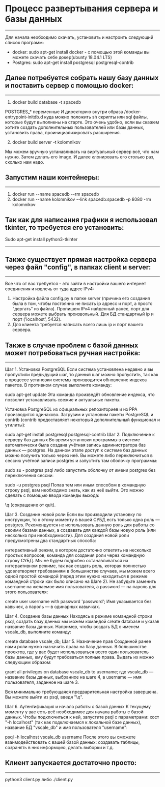 # Процесс развертывания сервера и базы данных
-------------------------------
Для начала необходимо скачать, установить и настроить следующий список программ:
  - docker: sudo apt-get install docker - с помощью этой команды вы можете скачать себе докер(ubunty 18.04.1 LTS)
  - Postgres: sudo apt-get install postgresql postgresql-contrib


## Далее потребуется собрать нашу базу данных и поставить сервер с помощью docker:
---------------------------
1. docker build database -t spacedb 

POSTGRES_* переменные
И директорию внутри образа /docker-entrypoint-initdb.d куда можно положить sh скрипты или sql файлы, которые будут выполнены на старте. Это очень удобно, если вы скажем хотите создать дополнительных пользователей или базы данных, установить права, проинициализировать расширения.

2. 	docker build server -t kolomnikov 

Мы  можем вручную устанавливать на виртуальный сервер всё, что нам нужно. Затем делать его image. И далее клонировать его столько раз, сколько нам надо.

## Запустим наши контейнеры: 
-----------------------------
1. docker run --name spacedb --rm spacedb
2. docker run --name kolomnikov --link spacedb:spacedb -p 8080 -rm kolomnikov	

## Так как для написания графики я использовал tkinter, то требуется его установить: 

Sudo apt-get install python3-tkinter

------------------------------------------------

## Также существует прямая настройка сервера через файл "config", в папках client и server:
-------------------------------------
Все что от вас требуется - это зайти в настройки вашего интернет соединения и извлечь от туда адрес IPv4:

1. Настройка файла config.py в папке server (причина его создания была в том, чтобы постоянно не писать ip адресс и порт, а просто "дергать" из файла). Пропишем IPv4 найденный ранее, порт для сервера можете выбрать произвольный. Для БД стандартный ip и порт ('localhost', 5432). 
2. Для клиента требуется написать всего лишь ip и порт вашего сервера.


## Также в случае проблем с базой данных может потребоваться ручная настройка:
-------------------------------------
Шаг 1. Установка PostgreSQL
Если система установлена недавно и вы пропустили предыдущий шаг, то данный шаг можно пропустить, так как в процессе установки системы производится обновление индекса пакетов. В противном случае выполните команду:

sudo apt-get update
Эта команда произведёт обновление индекса, что позволит устанавливать свежие и актуальные пакеты.

Установка PostgreSQL из официальных репозиториев и из PPA производится одинаково. Загрузим и установим пакеты PostgreSQL и contrib (contrib предоставляет некоторый дополнительный функционал и утилиты):

sudo apt-get install postgresql postgresql-contrib
Шаг 2. Подключение к серверу баз данных
Во время установки программы в системе автоматически была создана учётная запись администратора баз данных — postgres. На данном этапе доступ к системе баз данных можно получить только через неё. 
Вы можете либо переключиться в сессию учётной записи postgres и запустить там оболочку программы:

sudo su - postgres
psql
либо запустить оболочку от имени postgres без переключения сессии:

sudo -u postgres psql
Попав тем или иным способом в командную строку psql, вам необходимо знать, как из неё выйти. Это можно сделать с помощью ввода команды выхода:

\q
(сокращение от quit).

Шаг 3. Создание новой роли
Если вы производили установку по инструкции, то к этому моменту в вашей СУБД есть только одна роль — postgres. Рекомендуется не использовать данную роль для работы со своими базами данных, а создавать для каждой базы новую роль (или несколько при необходимости). Для создания новой роли предусмотрены два стандартных способа:

интерактивный режим, в котором достаточно ответить на несколько простых вопросов;
команда для создания роли через командную строку СУБД.
Мы не будем подробно останавливаться на интерактивном режиме, так как создать роль, которая полностью удовлетворяет требованиям в большинстве случаев, мы можем всего одной простой командой (перед этим нужно находиться в режиме командной строки как было описано на Шаге 2). Не забудьте заменить username на желаемое имя пользователя, а password — на пароль для этого пользователя:

create user username with password 'password';
Имя указывается без кавычек, а пароль — в одинарных кавычках.

Шаг 4. Создание базы данных
Находясь в режиме командной строки psql, создать базу данных мы можем командой create database и указав название базы данных. Например, чтобы воздать БД с именем vscale_db, выполните команду:

create database vscale_db;
Шаг 5. Назначение прав
Созданной ранее нами роли нужно назначить права на базу данных. В большинстве проектов, где у вас будет использоваться всего один пользователь базы данных, ему будут требоваться полные права. Выдать их можно следующим образом:

grant all privileges on database vscale_db to username;
где vscale_db — название базы данных, выбранное на шаге 4, а username — имя пользователя, заданное на шаге 3.

Вся минимально требующаяся предварительная настройка завершена. Вы можете выйти из psql, введя "\q".

Шаг 6. Аутентификация и начало работы с базой данных
К текущему моменту у вас есть всё необходимое для начала работы с базой данных. Чтобы подключиться к ней, запустите psql с параметрами: хост "-h localhost" (так как подключаемся к локальной базе данных), название БД "vscale_db" и имя пользователя "username":

psql -h localhost vscale_db username
После этого вы сможете взаимодействовать с вашей базой данных: создавать таблицы, созранять в них информцию, делать выборки и т.д.

## Клиент запускается достаточно просто:
------------------------------------- 
python3 client.py либо ./client.py

